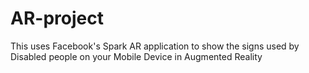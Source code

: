 # AR-project
This uses Facebook's Spark AR application to show the signs used by Disabled people on your Mobile Device in Augmented Reality

